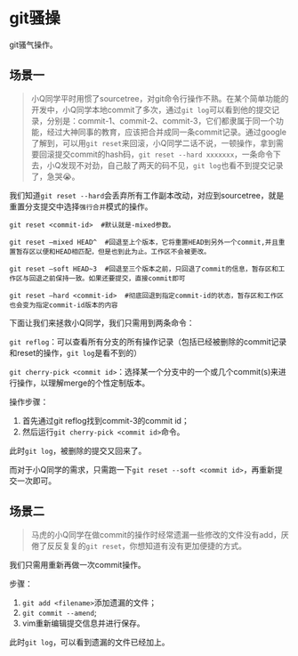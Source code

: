 # git骚操

git骚气操作。

## 场景一

>小Q同学平时用惯了sourcetree，对git命令行操作不熟。在某个简单功能的开发中，小Q同学本地commit了多次，通过`git log`可以看到他的提交记录，分别是：commit-1、commit-2、commit-3，它们都隶属于同一个功能，经过大神同事的教育，应该把合并成同一条commit记录。通过google了解到，可以用`git reset`来回滚，小Q同学二话不说，一顿操作，拿到需要回滚提交commit的hash码，`git reset --hard xxxxxxx`，一条命令下去，小Q发现不对劲，自己敲了两天的码不见，`git log`也看不到提交记录了，急哭😭。

我们知道`git reset --hard`会丢弃所有工作副本改动，对应到sourcetree，就是重置分支提交中选择`强行合并`模式的操作。

```
git reset <commit-id>  #默认就是-mixed参数。

git reset –mixed HEAD^  #回退至上个版本，它将重置HEAD到另外一个commit,并且重置暂存区以便和HEAD相匹配，但是也到此为止。工作区不会被更改。

git reset –soft HEAD~3  #回退至三个版本之前，只回退了commit的信息，暂存区和工作区与回退之前保持一致。如果还要提交，直接commit即可  

git reset –hard <commit-id>  #彻底回退到指定commit-id的状态，暂存区和工作区也会变为指定commit-id版本的内容
```

下面让我们来拯救小Q同学，我们只需用到两条命令：

`git reflog`：可以查看所有分支的所有操作记录（包括已经被删除的commit记录和reset的操作，`git log`是看不到的）

`git cherry-pick <commit id>`：选择某一个分支中的一个或几个commit(s)来进行操作，以理解merge的个性定制版本。

操作步骤：

1. 首先通过git reflog找到commit-3的commit id；
2. 然后运行`git cherry-pick <commit id>`命令。

此时`git log`，被删除的提交又回来了。

而对于小Q同学的需求，只需跑一下`git reset --soft <commit id>`，再重新提交一次即可。

## 场景二

> 马虎的小Q同学在做commit的操作时经常遗漏一些修改的文件没有add，厌倦了反反复复的`git reset`，你想知道有没有更加便捷的方式。

我们只需用重新再做一次commit操作。

步骤：

1. `git add <filename>`添加遗漏的文件；
2. `git commit --amend`;
3. vim重新编辑提交信息并进行保存。

此时`git log`，可以看到遗漏的文件已经加上。



